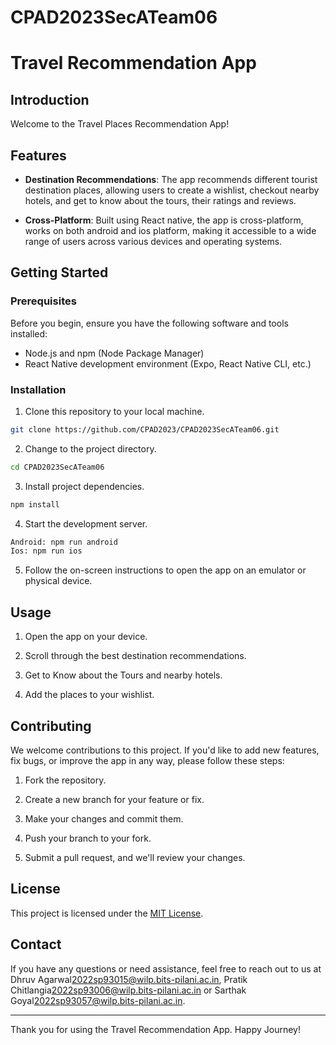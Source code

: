 # CPAD2023SecATeam06

# Travel Recommendation App

## Introduction

Welcome to the Travel Places Recommendation App! 

## Features

- **Destination Recommendations**: The app recommends different tourist destination places, allowing users to create a wishlist, checkout nearby hotels, and get to know about the tours, their ratings and reviews.

- **Cross-Platform**: Built using React native, the app is cross-platform, works on both android and ios platform, making it accessible to a wide range of users across various devices and operating systems.

## Getting Started

### Prerequisites

Before you begin, ensure you have the following software and tools installed:

- Node.js and npm (Node Package Manager)
- React Native development environment (Expo, React Native CLI, etc.)

### Installation

1. Clone this repository to your local machine.

```bash
git clone https://github.com/CPAD2023/CPAD2023SecATeam06.git
```

2. Change to the project directory.

```bash
cd CPAD2023SecATeam06
```

3. Install project dependencies.

```bash
npm install
```

4. Start the development server.

```bash
Android: npm run android
Ios: npm run ios
```

5. Follow the on-screen instructions to open the app on an emulator or physical device.

## Usage

1. Open the app on your device.

2. Scroll through the best destination recommendations.

3. Get to Know about the Tours and nearby hotels.

4. Add the places to your wishlist.


## Contributing

We welcome contributions to this project. If you'd like to add new features, fix bugs, or improve the app in any way, please follow these steps:

1. Fork the repository.

2. Create a new branch for your feature or fix.

3. Make your changes and commit them.

4. Push your branch to your fork.

5. Submit a pull request, and we'll review your changes.

## License

This project is licensed under the [MIT License](LICENSE).

## Contact

If you have any questions or need assistance, feel free to reach out to us at Dhruv Agarwal[2022sp93015@wilp.bits-pilani.ac.in](mailto:2022sp93015@wilp.bits-pilani.ac.in), Pratik Chitlangia[2022sp93006@wilp.bits-pilani.ac.in](mailto:2022sp93006@wilp.bits-pilani.ac.in) or Sarthak Goyal[2022sp93057@wilp.bits-pilani.ac.in](mailto:2022sp93057@wilp.bits-pilani.ac.in).

---

Thank you for using the Travel Recommendation App. 
Happy Journey!
